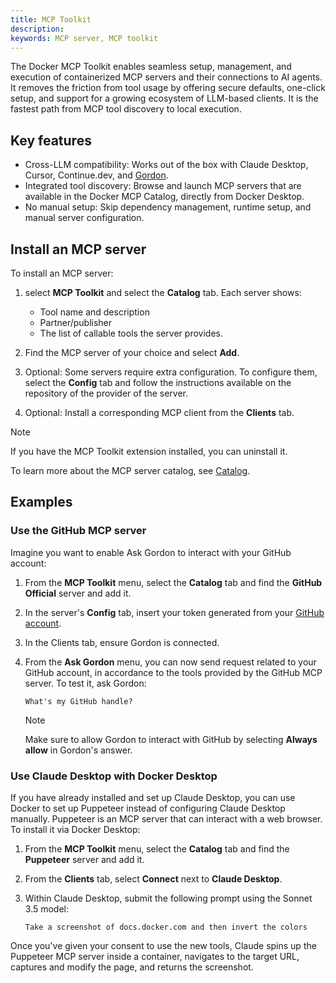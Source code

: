 ```yaml
---
title: MCP Toolkit
description: 
keywords: MCP server, MCP toolkit
---
```


The Docker MCP Toolkit enables seamless setup, management, and execution of containerized MCP servers and their connections to AI agents. It removes the friction from tool usage by offering secure defaults, one-click setup, and support for a growing ecosystem of LLM-based clients. It is the fastest path from MCP tool discovery to local execution.

## Key features

- Cross-LLM compatibility: Works out of the box with Claude Desktop, Cursor, Continue.dev, and [Gordon](/manuals/ai/gordon/_index.md).
- Integrated tool discovery: Browse and launch MCP servers that are available in the Docker MCP Catalog, directly from Docker Desktop.
- No manual setup: Skip dependency management, runtime setup, and manual server configuration.

## Install an MCP server

To install an MCP server:

1. select **MCP Toolkit** and select the **Catalog** tab. Each server shows:
   
   - Tool name and description
   - Partner/publisher
   - The list of callable tools the server provides.

2. Find the MCP server of your choice and select **Add**.
3. Optional: Some servers require extra configuration. To configure them, select
   the **Config** tab and follow the instructions available on the repository of the provider of the server. 
4. Optional: Install a corresponding MCP client from the **Clients** tab.
  
>[!NOTE] 
>If you have the MCP Toolkit extension installed, you can uninstall it. 

To learn more about the MCP server catalog, see [Catalog](catalog.md).

## Examples

### Use the GitHub MCP server

Imagine you want to enable Ask Gordon to interact with your GitHub account:

1. From the **MCP Toolkit** menu, select the **Catalog** tab and find
   the **GitHub Official** server and add it.
2. In the server's **Config** tab, insert your token generated from
   your [GitHub account](https://github.com/settings/personal-access-tokens).
3. In the Clients tab, ensure Gordon is connected.
4. From the **Ask Gordon** menu, you can now send request related to your
   GitHub account, in accordance to the tools provided by the GitHub MCP server. To test it, ask Gordon:
   
   ```text
   What's my GitHub handle?
   ```
   
   >[!NOTE]
   >Make sure to allow Gordon to interact with GitHub by selecting **Always allow** in Gordon's answer.
   >
   
### Use Claude Desktop with Docker Desktop

If you have already installed and set up Claude Desktop, you can use Docker to
set up Puppeteer instead of configuring Claude Desktop manually. Puppeteer is an
MCP server that can interact with a web browser. To install it via Docker
Desktop:

1. From the **MCP Toolkit** menu, select the **Catalog** tab and find the **Puppeteer** server and add it.
2. From the **Clients** tab, select **Connect** next to **Claude Desktop**. 
3. Within Claude Desktop, submit the following prompt using the Sonnet 3.5 model:

   ```text
   Take a screenshot of docs.docker.com and then invert the colors
   ```

Once you've given your consent to use the new tools, Claude spins up the Puppeteer MCP server inside a container, navigates to the target URL, captures and modify the page, and returns the screenshot.
